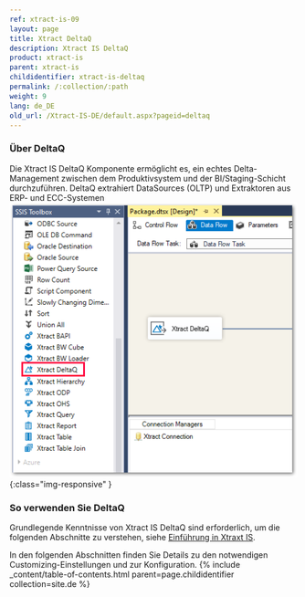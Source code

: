 ```yaml
---
ref: xtract-is-09
layout: page
title: Xtract DeltaQ
description: Xtract IS DeltaQ
product: xtract-is
parent: xtract-is
childidentifier: xtract-is-deltaq
permalink: /:collection/:path
weight: 9
lang: de_DE
old_url: /Xtract-IS-DE/default.aspx?pageid=deltaq
---
```

### Über DeltaQ
Die Xtract IS DeltaQ Komponente ermöglicht es, ein echtes Delta-Management zwischen dem Produktivsystem und der BI/Staging-Schicht durchzuführen.
DeltaQ extrahiert DataSources (OLTP) und Extraktoren aus ERP- und ECC-Systemen 
![DeltaQ](/img/content/xis/xis_deltaq_overview.png){:class="img-responsive" }

### So verwenden Sie DeltaQ
Grundlegende Kenntnisse von Xtract IS DeltaQ sind erforderlich, um die folgenden Abschnitte zu verstehen, siehe [Einführung in Xtraxt IS](./einfuehrung).

In den folgenden Abschnitten finden Sie Details zu den notwendigen Customizing-Einstellungen und zur Konfiguration.
{% include _content/table-of-contents.html parent=page.childidentifier collection=site.de %}

